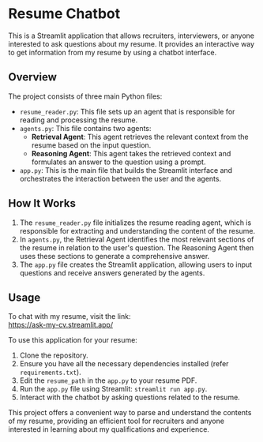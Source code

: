 # Resume Chatbot

This is a Streamlit application that allows recruiters, interviewers, or anyone interested to ask questions about my resume. It provides an interactive way to get information from my resume by using a chatbot interface.

## Overview

The project consists of three main Python files:

-   `resume_reader.py`: This file sets up an agent that is responsible for reading and processing the resume.
-   `agents.py`: This file contains two agents:
    -   **Retrieval Agent**: This agent retrieves the relevant context from the resume based on the input question.
    -   **Reasoning Agent**: This agent takes the retrieved context and formulates an answer to the question using a prompt.
-   `app.py`: This is the main file that builds the Streamlit interface and orchestrates the interaction between the user and the agents.

## How It Works

1.  The `resume_reader.py` file initializes the resume reading agent, which is responsible for extracting and understanding the content of the resume.
2.  In `agents.py`, the Retrieval Agent identifies the most relevant sections of the resume in relation to the user's question. The Reasoning Agent then uses these sections to generate a comprehensive answer.
3.  The `app.py` file creates the Streamlit application, allowing users to input questions and receive answers generated by the agents.

## Usage

To chat with my resume, visit the link:  
https://ask-my-cv.streamlit.app/

To use this application for your resume:

1.  Clone the repository.
2.  Ensure you have all the necessary dependencies installed (refer `requirements.txt`).
3.  Edit the `resume_path` in the `app.py` to your resume PDF.
4.  Run the `app.py` file using Streamlit: `streamlit run app.py`.
5.  Interact with the chatbot by asking questions related to the resume.

This project offers a convenient way to parse and understand the contents of my resume, providing an efficient tool for recruiters and anyone interested in learning about my qualifications and experience.
